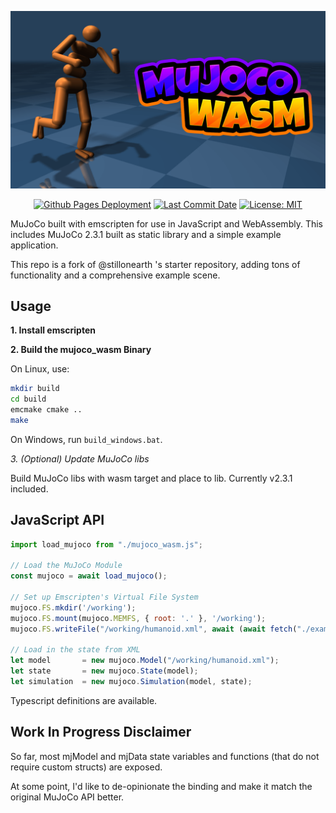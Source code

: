 <p align="center">
  <a href="https://zalo.github.io/mujoco_wasm/"><img src="./examples/MuJoCoWasmLogo.png" href></a>
</p>
<p align="center">
  <a href="https://github.com/zalo/mujoco_wasm/deployments/activity_log?environment=github-pages">
      <img src="https://img.shields.io/github/deployments/zalo/mujoco_wasm/github-pages?label=Github%20Pages%20Deployment" title="Github Pages Deployment"></a>
  <!--<a href="https://github.com/zalo/mujoco_wasm/deployments/activity_log?environment=Production">
      <img src="https://img.shields.io/github/deployments/zalo/mujoco_wasm/Production?label=Vercel%20Deployment" title="Vercel Deployment"></a> -->
  <!--<a href="https://lgtm.com/projects/g/zalo/mujoco_wasm/context:javascript">
      <img alt="Language grade: JavaScript" src="https://img.shields.io/lgtm/grade/javascript/g/zalo/mujoco_wasm.svg?logo=lgtm&logoWidth=18"/></a> -->
  <a href="https://github.com/zalo/mujoco_wasm/commits/main">
      <img src="https://img.shields.io/github/last-commit/zalo/mujoco_wasm" title="Last Commit Date"></a>
  <a href="https://github.com/zalo/mujoco_wasm/blob/main/LICENSE">
      <img src="https://img.shields.io/badge/license-MIT-brightgreen" title="License: MIT"></a>
</p>

MuJoCo built with emscripten for use in JavaScript and WebAssembly. This includes MuJoCo 2.3.1 built as static library and a simple example application.

This repo is a fork of @stillonearth 's starter repository, adding tons of functionality and a comprehensive example scene.

## Usage

**1. Install emscripten**

**2. Build the mujoco_wasm Binary**

On Linux, use:
```bash
mkdir build
cd build
emcmake cmake ..
make
```

On Windows, run `build_windows.bat`.

*3. (Optional) Update MuJoCo libs*

Build MuJoCo libs with wasm target and place to lib. Currently v2.3.1 included.

## JavaScript API

```javascript
import load_mujoco from "./mujoco_wasm.js";

// Load the MuJoCo Module
const mujoco = await load_mujoco();

// Set up Emscripten's Virtual File System
mujoco.FS.mkdir('/working');
mujoco.FS.mount(mujoco.MEMFS, { root: '.' }, '/working');
mujoco.FS.writeFile("/working/humanoid.xml", await (await fetch("./examples/scenes/humanoid.xml")).text());

// Load in the state from XML
let model       = new mujoco.Model("/working/humanoid.xml");
let state       = new mujoco.State(model);
let simulation  = new mujoco.Simulation(model, state);
```

Typescript definitions are available.

## Work In Progress Disclaimer

So far, most mjModel and mjData state variables and functions (that do not require custom structs) are exposed.

At some point, I'd like to de-opinionate the binding and make it match the original MuJoCo API better.
